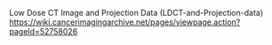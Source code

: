 Low Dose CT Image and Projection Data (LDCT-and-Projection-data) https://wiki.cancerimagingarchive.net/pages/viewpage.action?pageId=52758026
